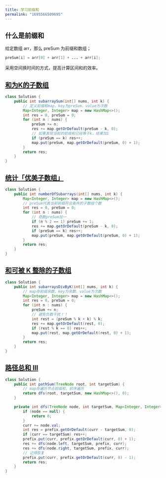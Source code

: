 ```yaml
---
title: 学习前缀和
permalink: "1695566509695"
---
```


## 什么是前缀和

给定数组 arr，那么 preSum 为前缀和数组；

```java
preSum[i] = arr[0] + arr[1] + ... + arr[i];
```

采用空间换时间的方式，提高计算区间和的效率。

## [和为K的子数组](https://leetcode-cn.com/problems/subarray-sum-equals-k/)

```java
class Solution {
    public int subarraySum(int[] nums, int k) {
        // 定义前缀和map，key为preSum，value为次数
        Map<Integer, Integer> map = new HashMap<>();
        int res = 0, preSum = 0;
        for (int n : nums) {
            preSum += n;
            res += map.getOrDefault(preSum - k, 0);
            // 如果发现当前的前缀和已经等于k，结果加1
            if (preSum == k) res++;
            map.put(preSum, map.getOrDefault(preSum, 0) + 1);
        }
        return res;
    }
}
```

## [统计「优美子数组」](https://leetcode-cn.com/problems/count-number-of-nice-subarrays/)

```java
class Solution {
    public int numberOfSubarrays(int[] nums, int k) {
        Map<Integer, Integer> map = new HashMap<>();
        // preSum代表当前前缀符合条件的子数组个数
        int res = 0, preSum = 0;
        for (int n : nums) {
            // 奇数preSum加一
            if (n % 2 == 1) preSum += 1;
            res += map.getOrDefault(preSum - k, 0);
            if (preSum == k) res++;
            map.put(preSum, map.getOrDefault(preSum, 0) + 1);
        }
        return res;
    }
}
```

## [和可被 K 整除的子数组](https://leetcode-cn.com/problems/subarray-sums-divisible-by-k/)

```java
class Solution {
    public int subarraysDivByK(int[] nums, int k) {
        // map存前缀余数，key为余数，value为次数
        Map<Integer, Integer> map = new HashMap<>();
        int res = 0, preSum = 0;
        for (int n : nums) {
            preSum += n;
            // 避免负数干扰！！
            int rest = (preSum % k + k) % k;
            res += map.getOrDefault(rest, 0);
            if (rest % k == 0) res++;
            map.put(rest, map.getOrDefault(rest, 0) + 1);
        }
        return res;
    }
}
```

## [路径总和 III](https://leetcode-cn.com/problems/path-sum-iii/)

```java
class Solution {
    public int pathSum(TreeNode root, int targetSum) {
        // map存遍历节点前缀和，前序遍历
        return dfs(root, targetSum, new HashMap<>(), 0);
    }

    private int dfs(TreeNode node, int targetSum, Map<Integer, Integer> prefix, int curr) {
        if (node == null) {
            return 0;
        }
        curr += node.val;
        int res = prefix.getOrDefault(curr - targetSum, 0);
        if (curr == targetSum) res++;
        prefix.put(curr, prefix.getOrDefault(curr, 0) + 1);
        res += dfs(node.left, targetSum, prefix, curr);
        res += dfs(node.right, targetSum, prefix, curr);
        // 记得恢复
        prefix.put(curr, prefix.getOrDefault(curr, 0) - 1);
        return res;
    }
}
```
